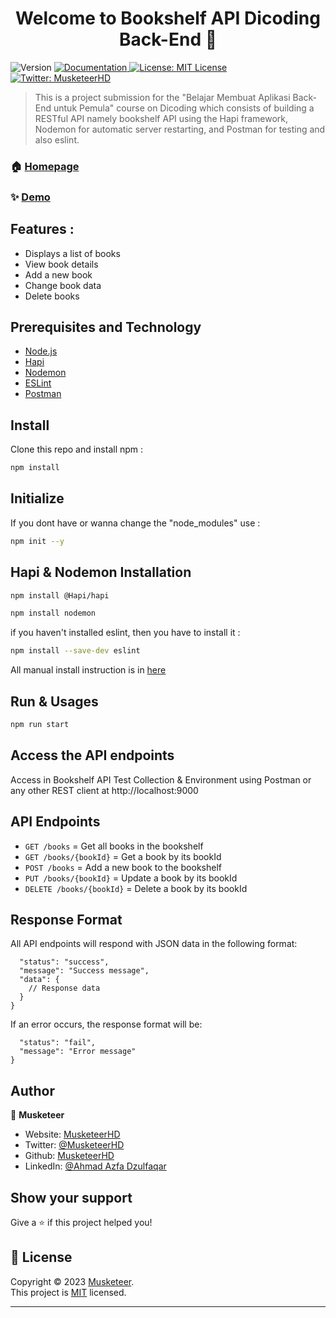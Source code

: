 <h1 align="center">Welcome to Bookshelf API Dicoding Back-End 👋</h1>
<p>
  <img alt="Version" src="https://img.shields.io/badge/version-1.0.0-blue.svg?cacheSeconds=2592000" />
  <a href="https://github.com/MusketeerHD/Bookshelf-API-Dicoding-Back-End/blob/main/README.md" target="_blank">
    <img alt="Documentation" src="https://img.shields.io/badge/documentation-yes-brightgreen.svg" />
  </a>
  <a href="https://github.com/MusketeerHD/Bookshelf-API-Dicoding-Back-End/blob/main/LICENSE" target="_blank">
    <img alt="License: MIT License" src="https://img.shields.io/badge/License-MIT License-yellow.svg" />
  </a>
  <a href="https://twitter.com/MusketeerHD" target="_blank">
    <img alt="Twitter: MusketeerHD" src="https://img.shields.io/twitter/follow/MusketeerHD.svg?style=social" />
  </a>
</p>

> This is a project submission for the &#34;Belajar Membuat Aplikasi Back-End untuk Pemula&#34; course on Dicoding which consists of building a RESTful API namely bookshelf API using the Hapi framework, Nodemon for automatic server restarting, and Postman for testing and also eslint.

### 🏠 [Homepage](https://github.com/MusketeerHD/Bookshelf-API-Dicoding-Back-End)

### ✨ [Demo](https://github.com/MusketeerHD/Bookshelf-API-Dicoding-Back-End/blob/main/README.md)

## Features :

* Displays a list of books
* View book details
* Add a new book
* Change book data
* Delete books

## Prerequisites and Technology

* [Node.js](https://nodejs.org/en)
* [Hapi](https://hapi.dev/)
* [Nodemon](https://www.npmjs.com/package/nodemon)
* [ESLint](https://eslint.org/)
* [Postman](https://www.postman.com/)

## Install

Clone this repo and install npm :

```sh
npm install
```

## Initialize

If you dont have or wanna change the "node_modules" use :
```sh
npm init --y
```

## Hapi & Nodemon Installation

```sh
npm install @Hapi/hapi
```
```sh
npm install nodemon
```
if you haven't installed eslint, then you have to install it :
```sh
npm install --save-dev eslint
```
All manual install instruction is in [here](https://eslint.org/docs/latest/use/getting-started)

## Run & Usages

```sh
npm run start
```

## Access the API endpoints

Access in Bookshelf API Test Collection & Environment using Postman or any other REST client at http://localhost:9000

## API Endpoints
* `GET /books` = Get all books in the bookshelf
* `GET /books/{bookId}` = Get a book by its bookId
* `POST /books` = Add a new book to the bookshelf 
* `PUT /books/{bookId}` = Update a book by its bookId
* `DELETE /books/{bookId}` = Delete a book by its bookId

## Response Format
All API endpoints will respond with JSON data in the following format: 
```{
  "status": "success",
  "message": "Success message",
  "data": {
    // Response data
  }
}
```
If an error occurs, the response format will be:
```{
  "status": "fail",
  "message": "Error message"
}
```

## Author

👤 **Musketeer**

* Website: [MusketeerHD](https://github.com/MusketeerHD)
* Twitter: [@MusketeerHD](https://twitter.com/MusketeerHD)
* Github: [MusketeerHD](https://github.com/MusketeerHD)
* LinkedIn: [@Ahmad Azfa Dzulfaqar](https://www.linkedin.com/in/ahmad-azfa-dzulfaqar/)

## Show your support

Give a ⭐️ if this project helped you!

## 📝 License

Copyright © 2023 [Musketeer](https://github.com/Musketeer).<br />
This project is [MIT](https://github.com/MusketeerHD/Bookshelf-API-Dicoding-Back-End/blob/main/LICENSE) licensed.

***
